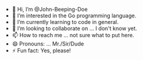 - 👋 Hi, I’m @John-Beeping-Doe
- 👀 I’m interested in the Go programming language.
- 🌱 I’m currently learning to code in general.
- 💞️ I’m looking to collaborate on ... I don't know yet. 
- 📫 How to reach me ... not sure what to put here.
- 😄 Pronouns: ... Mr./Sir/Dude
- ⚡ Fun fact: Yes, please!

<!---
John-Beeping-Doe/John-Beeping-Doe is a ✨ special ✨ repository because its `README.md` (this file) appears on your GitHub profile.
You can click the Preview link to take a look at your changes.
--->
